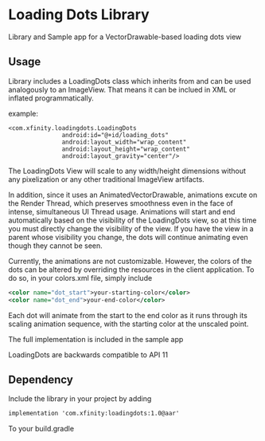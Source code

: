 # Loading Dots Library
Library and Sample app for a VectorDrawable-based loading dots view

## Usage

Library includes a LoadingDots class which inherits from and can be used analogously to an ImageView.  That means it can be inclued in XML or inflated programmatically.

example:

```
<com.xfinity.loadingdots.LoadingDots
               android:id="@+id/loading_dots"
               android:layout_width="wrap_content"
               android:layout_height="wrap_content"
               android:layout_gravity="center"/>
```

The LoadingDots View will scale to any width/height dimensions without any pixelization or any other traditional ImageView artifacts.

In addition, since it uses an AnimatedVectorDrawable, animations excute on the Render Thread, which preserves smoothness even in the face of intense, simultaneous UI Thread usage. Animations will start and end automatically based on the visibility of the LoadingDots view, so at this time you must directly change the visibility of the view. If you have the view in a parent whose visibility you change, the dots will continue animating even though they cannot be seen. 

Currently, the animations are not customizable.  However, the colors of the dots can be altered by overriding the resources in the client application.  To do so, in your colors.xml file, simply include
 
 ```xml 
 <color name="dot_start">your-starting-color</color>
 <color name="dot_end">your-end-color</color>
 ```
 
Each dot will animate from the start to the end color as it runs through its scaling animation sequence, with the starting color at the unscaled point.

The full implementation is included in the sample app

LoadingDots are backwards compatible to API 11
  
## Dependency

Include the library in your project by adding

```xml
implementation 'com.xfinity:loadingdots:1.0@aar'
```

To your build.gradle
